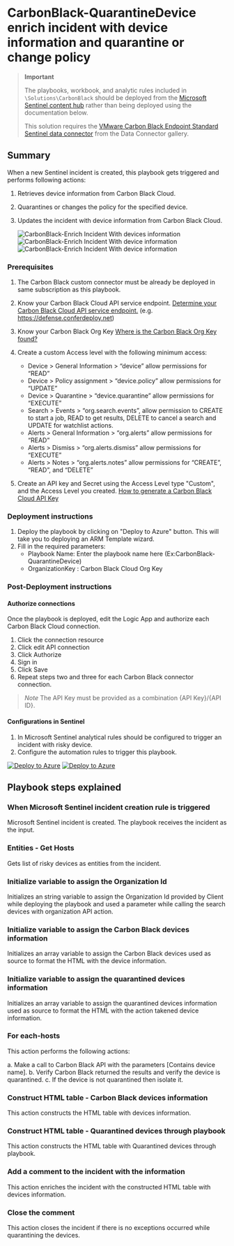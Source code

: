 # CarbonBlack-QuarantineDevice enrich incident with device information and quarantine or change policy

> **Important**
>
> The playbooks, workbook, and analytic rules included in `\Solutions\CarbonBlack` should be deployed from the [Microsoft Sentinel content hub]('https://docs.microsoft.com/azure/sentinel/sentinel-solutions-deploy#install-or-update-a-solution') rather than being deployed using the documentation below.
>
> This solution requires the [VMware Carbon Black Endpoint Standard Sentinel data connector]('https://docs.microsoft.com/azure/sentinel/data-connectors-reference#vmware-carbon-black-endpoint-standard-preview') from the Data Connector gallery.
>


## Summary

When a new Sentinel incident is created, this playbook gets triggered and performs following actions:

1. Retrieves device information from Carbon Black Cloud.
2. Quarantines or changes the policy for the specified device.
3. Updates the incident with device information from Carbon Black Cloud.

    ![CarbonBlack-Enrich Incident With devices information](./images/IncidentComment.png)
    ![CarbonBlack-Enrich Incident With device information](./images/designerOverviewLight1.png)<br>
    ![CarbonBlack-Enrich Incident With device information](./images/designerOverviewLight2.png)

### Prerequisites

1. The Carbon Black custom connector must be already be deployed in same subscription as this playbook.
2. Know your Carbon Black Cloud API service endpoint. [Determine your Carbon Black Cloud API service endpoint.](https://developer.carbonblack.com/reference/carbon-black-cloud/authentication/#building-your-base-urls) (e.g. https://defense.conferdeploy.net)
3. Know your Carbon Black Org Key [Where is the Carbon Black Org Key found?](https://community.carbonblack.com/t5/Knowledge-Base/Carbon-Black-Cloud-Where-is-the-Org-Key-Found/ta-p/80970)
4. Create a custom Access level with the following minimum access:

   * Device > General Information > “device” allow permissions for “READ”
   * Device > Policy assignment > “device.policy” allow permissions for “UPDATE”
   * Device > Quarantine > “device.quarantine” allow permissions for “EXECUTE”
   * Search > Events > “org.search.events”, allow permission to CREATE to start a job, READ to get results, DELETE to cancel a search and UPDATE for watchlist actions.
   * Alerts > General Information > “org.alerts” allow permissions for “READ”
   * Alerts > Dismiss > “org.alerts.dismiss” allow permissions for “EXECUTE”
   * Alerts > Notes > “org.alerts.notes” allow permissions for “CREATE”, “READ”, and “DELETE”
  
5. Create an API key and Secret using the Access Level type "Custom", and the Access Level you created. [How to generate a Carbon Black Cloud API Key](https://developer.carbonblack.com/reference/carbon-black-cloud/authentication/#creating-an-api-key)


### Deployment instructions

1. Deploy the playbook by clicking on "Deploy to Azure" button. This will take you to deploying an ARM Template wizard.
2. Fill in the required parameters:
   - Playbook Name: Enter the playbook name here (Ex:CarbonBlack-QuarantineDevice)
   - OrganizationKey : Carbon Black Cloud Org Key

### Post-Deployment instructions

#### Authorize connections

Once the playbook is deployed, edit the Logic App and authorize each Carbon Black Cloud connection.

1. Click the connection resource
2. Click edit API connection
3. Click Authorize
4. Sign in
5. Click Save
6. Repeat steps two and three for each Carbon Black connector connection.

> *Note*
> The API Key must be provided as a combination {API Key}/{API ID}.

#### Configurations in Sentinel

1. In Microsoft Sentinel analytical rules should be configured to trigger an incident with risky device.
2. Configure the automation rules to trigger this playbook.

[![Deploy to Azure](https://aka.ms/deploytoazurebutton)](https://portal.azure.com/#create/Microsoft.Template/uri/https%3A%2F%2Fraw.githubusercontent.com%2FAzure%2FAzure-Sentinel%2Fmaster%2FSolutions%2FCarbonBlack%2FPlaybooks%2FCarbonBlack-QuarantineDevice%2Fazuredeploy.json) [![Deploy to Azure](https://aka.ms/deploytoazuregovbutton)](https://portal.azure.us/#create/Microsoft.Template/uri/https%3A%2F%2Fraw.githubusercontent.com%2FAzure%2FAzure-Sentinel%2Fmaster%2FSolutions%2FCarbonBlack%2FPlaybooks%2FCarbonBlack-QuarantineDevice%2Fazuredeploy.json)

## Playbook steps explained

### When Microsoft Sentinel incident creation rule is triggered

Microsoft Sentinel incident is created. The playbook receives the incident as the input.

### Entities - Get Hosts

Gets list of risky devices as entities from the incident.

### Initialize variable to assign the Organization Id

Initializes an string variable to assign the Organization Id provided by Client while deploying the playbook and used a parameter while calling the search devices with organization API action.

### Initialize variable to assign the Carbon Black devices information

Initializes an array variable to assign the Carbon Black devices used as source to format the HTML with the device information.

### Initialize variable to assign the quarantined devices information

Initializes an array variable to assign the quarantined devices information used as source to format the HTML with the action takened device information.

### For each-hosts

This action performs the following actions:

  a. Make a call to Carbon Black API with the parameters [Contains device name].
  b. Verify Carbon Black returned the results and verify the device is quarantined.
  c. If the device is not quarantined then isolate it.

### Construct HTML table - Carbon Black devices information

This action constructs the HTML table with devices information.

### Construct HTML table - Quarantined devices through playbook

This action constructs the HTML table with Quarantined devices through playbook.

### Add a comment to the incident with the information

This action enriches the incident with the constructed HTML table with devices information.

### Close the comment

This action closes the incident if there is no exceptions occurred while quarantining the devices.
